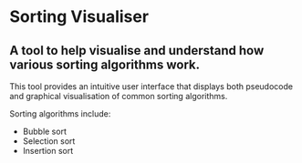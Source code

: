 # Sorting Visualiser #
## A tool to help visualise and understand how various sorting algorithms work. ##

This tool provides an intuitive user interface that displays both pseudocode and graphical visualisation of common sorting algorithms.

Sorting algorithms include:
* Bubble sort
* Selection sort
* Insertion sort
